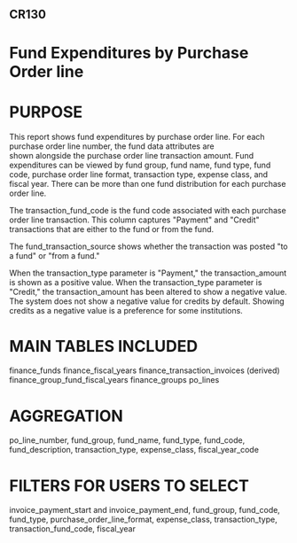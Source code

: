 ## CR130

# Fund Expenditures by Purchase Order line

# PURPOSE

This report shows fund expenditures by purchase order line. 
For each purchase order line number, the fund data attributes are  
shown alongside the purchase order line transaction amount. Fund expenditures 
can be viewed by fund group, fund name, fund type, fund code, 
purchase order line format, transaction type, expense class, and fiscal year.
There can be more than one fund distribution for each purchase order line.

The transaction_fund_code is the fund code associated with each 
purchase order line transaction. This column captures "Payment" and
"Credit" transactions that are either to the fund or from the fund.

The fund_transaction_source shows whether the transaction was posted 
"to a fund" or "from a fund."

When the transaction_type parameter is "Payment," the transaction_amount 
is shown as a positive value. When the transaction_type
parameter is "Credit," the transaction_amount has been altered to show a
negative value. The system does not show a negative value for credits by default.
Showing credits as a negative value is a preference for some institutions.

# MAIN TABLES INCLUDED

finance_funds
finance_fiscal_years
finance_transaction_invoices (derived)
finance_group_fund_fiscal_years
finance_groups
po_lines

# AGGREGATION

po_line_number, fund_group, fund_name, fund_type, fund_code, fund_description, transaction_type, expense_class, fiscal_year_code 

# FILTERS FOR USERS TO SELECT 

invoice_payment_start and invoice_payment_end, fund_group, fund_code, fund_type, purchase_order_line_format, 
expense_class, transaction_type, transaction_fund_code, fiscal_year

